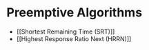 # Preemptive Algorithms

- [[Shortest Remaining Time (SRT)]]
- [[Highest Response Ratio Next (HRRN)]]